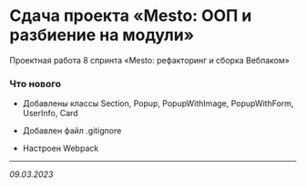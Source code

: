 # Сдача проекта «Mesto: ООП и разбиение на модули»

Проектная работа 8 спринта «Mesto: рефакторинг и сборка Вебпаком»

### Что нового

* Добавлены классы Section, Popup, PopupWithImage, PopupWithForm, UserInfo, Card

* Добавлен файл .gitignore

* Настроен Webpack



<!-- [GitHub Pages](https://i-t.github.io/mesto/) -->

-----


_09.03.2023_